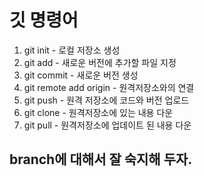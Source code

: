 # 깃 명령어
1. git init - 로컬 저장소 생성
2. git add - 새로운 버전에 추가할 파일 지정
3. git commit - 새로운 버전 생성
4. git remote add origin - 원격저장소와의 연결
5. git push - 원격 저장소에 코드와 버전 업로드
6. git clone - 원격저장소에 있는 내용 다운
7. git pull - 원격저장소에 업데이트 된 내용 다운

## branch에 대해서 잘 숙지해 두자.